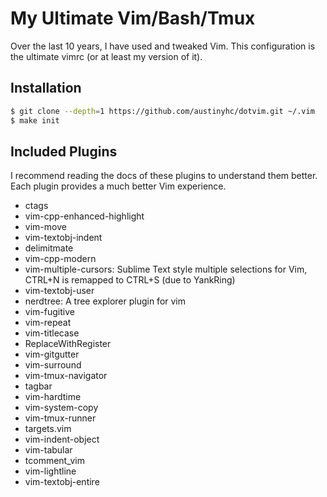 # My Ultimate Vim/Bash/Tmux

Over the last 10 years, I have used and tweaked Vim. This configuration is the ultimate vimrc (or at least my version of it).

## Installation

```bash
$ git clone --depth=1 https://github.com/austinyhc/dotvim.git ~/.vim
$ make init
```
## Included Plugins

I recommend reading the docs of these plugins to understand them better. Each plugin provides a much better Vim experience.

- ctags
- vim-cpp-enhanced-highlight
- vim-move
- vim-textobj-indent
- delimitmate
- vim-cpp-modern
- vim-multiple-cursors: Sublime Text style multiple selections for Vim, CTRL+N is remapped to CTRL+S (due to YankRing)
- vim-textobj-user
- nerdtree: A tree explorer plugin for vim
- vim-fugitive
- vim-repeat
- vim-titlecase
- ReplaceWithRegister
- vim-gitgutter
- vim-surround
- vim-tmux-navigator
- tagbar
- vim-hardtime
- vim-system-copy
- vim-tmux-runner
- targets.vim
- vim-indent-object
- vim-tabular
- tcomment_vim
- vim-lightline
- vim-textobj-entire